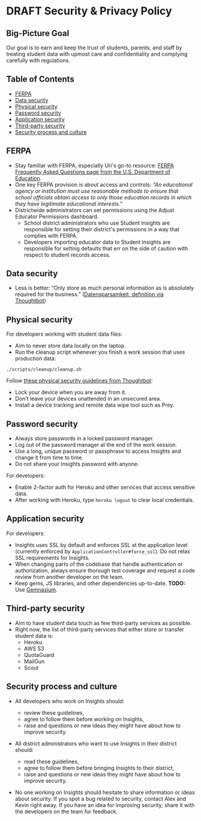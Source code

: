# DRAFT Security & Privacy Policy

## Big-Picture Goal

Our goal is to earn and keep the trust of students, parents, and staff by treating student data with upmost care and confidentiality and complying carefully with regulations.

## Table of Contents

- [FERPA](#ferpa)
- [Data security](#data-security)
- [Physical security](#physical-security)
- [Password security](#password-security)
- [Application security](#application-security)
- [Third-party security](#third-party-security)
- [Security process and culture](#security-process-and-culture)

## FERPA

+ Stay familiar with FERPA, especially Uri's go-to resource: [FERPA Frequently Asked Questions page from the U.S. Department of Education](http://familypolicy.ed.gov/faq-page/13).
+ One key FERPA provision is about access and controls: *"An educational agency or institution must use reasonable methods to ensure that school officials obtain access to only those education records in which they have legitimate educational interests."*
+ Districtwide administrators can set permissions using the Adjust Educator Permissions dashboard.
  + School district administrators who use Student Insights are responsible for setting their district's permissions in a way that complies with FERPA.
  + Developers importing educator data to Student Insights are responsible for setting defaults that err on the side of caution with respect to student records access.

## Data security

+ Less is better: “Only store as much personal information as is absolutely required for the business.” ([Datensparsamkeit, definition via Thoughtbot](https://www.thoughtworks.com/radar/techniques/datensparsamkeit))

## Physical security

For developers working with student data files:

+ Aim to never store data locally on the laptop.
+ Run the cleanup script whenever you finish a work session that uses production data:

```
./scripts/cleanup/cleanup.sh
```

Follow [these physical security guidelines from Thoughtbot](https://github.com/thoughtbot/guides/tree/master/security#physical-security):

+ Lock your device when you are away from it.
+ Don't leave your devices unattended in an unsecured area.
+ Install a device tracking and remote data wipe tool such as Prey.

## Password security

+ Always store passwords in a locked password manager.
+ Log out of the password manager at the end of the work session.
+ Use a long, unique password or passphrase to access Insights and change it from time to time.
+ Do not share your Insights password with anyone.

For developers:

+ Enable 2-factor auth for Heroku and other services that access sensitive data.
+ After working with Heroku, type `heroku logout` to clear local credentials.

## Application security

For developers:

+ Insights uses SSL by default and enforces SSL at the application level (currently enforced by `ApplicationController#force_ssl`). Do not relax SSL requirements for Insights.
+ When changing parts of the codebase that handle authentication or authorization, always ensure thorough test coverage and request a code review from another developer on the team.
+ Keep gems, JS libraries, and other dependencies up-to-date. **TODO:** Use [Gemnasium](https://gemnasium.com/).

## Third-party security

+ Aim to have student data touch as few third-party services as possible.
+ Right now, the list of third-party services that either store or transfer student data is:
  + Heroku
  + AWS S3
  + QuotaGuard
  + MailGun
  + Scout

## Security process and culture

+ All developers who work on Insights should:
  + review these guidelines,
  + agree to follow them before working on Insights,
  + raise and questions or new ideas they might have about how to improve security.

+ All district administrators who want to use Insights in their district should:
  + read these guidelines,
  + agree to follow them before bringing Insights to their district,
  + raise and questions or new ideas they might have about how to improve security.

+ No one working on Insights should hesitate to share information or ideas about security. If you spot a bug related to security, contact Alex and Kevin right away.
If you have an idea for improving security, share it with the developers on the team for feedback.

